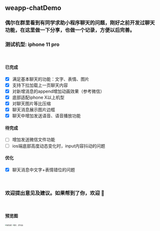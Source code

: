 ## weapp-chatDemo


### 偶尔在群里看到有同学求助小程序聊天的问题，刚好之前开发过聊天功能，在这里做一下分享，也做一个记录，方便以后完善。
### 测试机型: iphone 11 pro

<br />

#### 已完成

- [x] 满足基本聊天的功能：文字、表情、图片
- [x] 支持下拉加载上一页聊天内容
- [x] 对新增消息的append增加动画效果（参考微信）
- [x] 底部适配iphone X以上机型
- [x] 对聊天图片等比压缩
- [x] 聊天消息展示图片边框
- [x] 聊天中增加发送语音、语音播放功能

#### 待完成

- [ ] 增加发送微信文件功能
- [ ] ios端底部高度动态变化时，input内容抖动的问题

#### 优化

- [x] 聊天消息中文字+表情错位的问题

<br />

### 欢迎提出意见及建议。如果帮到了你，欢迎 🌟

<br />

#### 预览图

<img alt="表情选择" src="https://github.com/guozhigq/weapp-chatDemo/blob/main/img/preview/WechatIMG54.png"  style="zoom: 30%;margin-right:10px" /><img alt="图片、文件发送" src="https://github.com/guozhigq/weapp-chatDemo/blob/main/img/preview/WechatIMG57.png"  style="zoom: 30%;" />
<!-- ![表情选择](https://github.com/guozhigq/weapp-chatDemo/blob/main/img/preview/WechatIMG54.png)
![键盘聚焦效果](https://github.com/guozhigq/weapp-chatDemo/blob/main/img/preview/WechatIMG55.png)
![表情面板](https://github.com/guozhigq/weapp-chatDemo/blob/main/img/preview/WechatIMG56.png)
![图片、文件发送](https://github.com/guozhigq/weapp-chatDemo/blob/main/img/preview/WechatIMG57.png) -->
